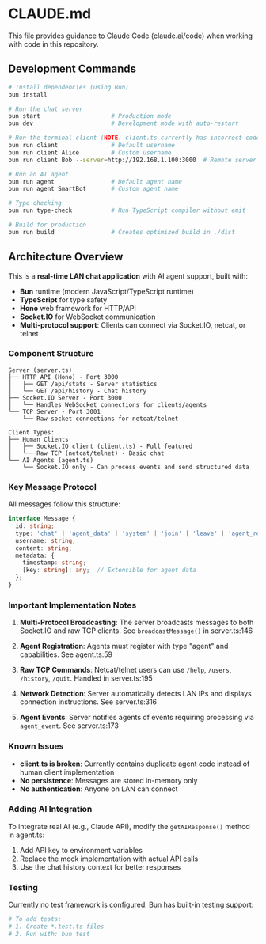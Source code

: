 # CLAUDE.md

This file provides guidance to Claude Code (claude.ai/code) when working with code in this repository.

## Development Commands

```bash
# Install dependencies (using Bun)
bun install

# Run the chat server
bun start                    # Production mode
bun dev                      # Development mode with auto-restart

# Run the terminal client (NOTE: client.ts currently has incorrect code - duplicates agent.ts)
bun run client               # Default username
bun run client Alice         # Custom username
bun run client Bob --server=http://192.168.1.100:3000  # Remote server

# Run an AI agent
bun run agent                # Default agent name
bun run agent SmartBot       # Custom agent name

# Type checking
bun run type-check           # Run TypeScript compiler without emit

# Build for production
bun run build                # Creates optimized build in ./dist
```

## Architecture Overview

This is a **real-time LAN chat application** with AI agent support, built with:
- **Bun** runtime (modern JavaScript/TypeScript runtime)
- **TypeScript** for type safety
- **Hono** web framework for HTTP/API
- **Socket.IO** for WebSocket communication
- **Multi-protocol support**: Clients can connect via Socket.IO, netcat, or telnet

### Component Structure

```
Server (server.ts)
├── HTTP API (Hono) - Port 3000
│   ├── GET /api/stats - Server statistics
│   └── GET /api/history - Chat history
├── Socket.IO Server - Port 3000
│   └── Handles WebSocket connections for clients/agents
└── TCP Server - Port 3001
    └── Raw socket connections for netcat/telnet

Client Types:
├── Human Clients
│   ├── Socket.IO client (client.ts) - Full featured
│   └── Raw TCP (netcat/telnet) - Basic chat
└── AI Agents (agent.ts)
    └── Socket.IO only - Can process events and send structured data
```

### Key Message Protocol

All messages follow this structure:
```typescript
interface Message {
  id: string;
  type: 'chat' | 'agent_data' | 'system' | 'join' | 'leave' | 'agent_response';
  username: string;
  content: string;
  metadata: {
    timestamp: string;
    [key: string]: any;  // Extensible for agent data
  };
}
```

### Important Implementation Notes

1. **Multi-Protocol Broadcasting**: The server broadcasts messages to both Socket.IO and raw TCP clients. See `broadcastMessage()` in server.ts:146

2. **Agent Registration**: Agents must register with type "agent" and capabilities. See agent.ts:59

3. **Raw TCP Commands**: Netcat/telnet users can use `/help`, `/users`, `/history`, `/quit`. Handled in server.ts:195

4. **Network Detection**: Server automatically detects LAN IPs and displays connection instructions. See server.ts:316

5. **Agent Events**: Server notifies agents of events requiring processing via `agent_event`. See server.ts:173

### Known Issues

- **client.ts is broken**: Currently contains duplicate agent code instead of human client implementation
- **No persistence**: Messages are stored in-memory only
- **No authentication**: Anyone on LAN can connect

### Adding AI Integration

To integrate real AI (e.g., Claude API), modify the `getAIResponse()` method in agent.ts:
1. Add API key to environment variables
2. Replace the mock implementation with actual API calls
3. Use the chat history context for better responses

### Testing

Currently no test framework is configured. Bun has built-in testing support:
```bash
# To add tests:
# 1. Create *.test.ts files
# 2. Run with: bun test
```